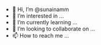 - 👋 Hi, I’m @sunainamm
- 👀 I’m interested in ...
- 🌱 I’m currently learning ...
- 💞️ I’m looking to collaborate on ...
- 📫 How to reach me ...

<!---
sunainamm/sunainamm is a ✨ special ✨ repository because its `README.md` (this file) appears on your GitHub profile.
You can click the Preview link to take a look at your changes.
--->
